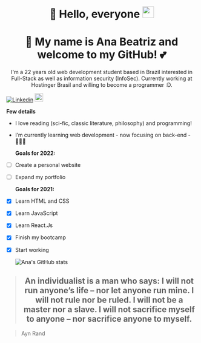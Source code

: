   #  <h1 align="center"> :blossom: Hello, everyone <img src="https://raw.githubusercontent.com/MartinHeinz/MartinHeinz/master/wave.gif" width="30px">
  ## <h1 align="center"> :blossom: My name is Ana Beatriz and welcome to my GitHub! :two_hearts:
  
  <p align="center">I'm a 22 years old web development student based in Brazil interested in Full-Stack as well as information security (InfoSec). Currently working at Hostinger Brasil and willing to become a programmer :D.
    
[![Linkedin](https://img.shields.io/badge/-LinkedIn-blue?style=flat&logo=Linkedin&logoColor=white)](https://www.linkedin.com/in/anabdemorais/)
[<img src="https://img.shields.io/github/followers/trizdev?label=follow&style=social" height="22" title="Follow me" />](https://github.com/trizdev) 
  
  **Few details**

  - I love reading (sci-fic, classic literature, philosophy) and programming!

  - I’m currently learning web development - now focusing on back-end - :woman_student:🌱
    
    **Goals for 2022:**
- [ ] Create a personal website
- [ ] Expand my portfolio
  
  
  **Goals for 2021:**
- [x] Learn HTML and CSS
- [x] Learn JavaScript
- [x] Learn React.Js
- [x] Finish my bootcamp
- [x] Start working
    
  ![Ana's GitHub stats](https://github-readme-stats.vercel.app/api?username=trizdev&show_icons=true&theme=monokai)
  
> <h2 align="center"> An individualist is a man who says: I will not run anyone’s life – nor let anyone run mine. I will not rule nor be ruled. I will not be a master nor a slave. I will not sacrifice myself to anyone – nor sacrifice anyone to myself.
  
  > Ayn Rand </h2>



  
 
